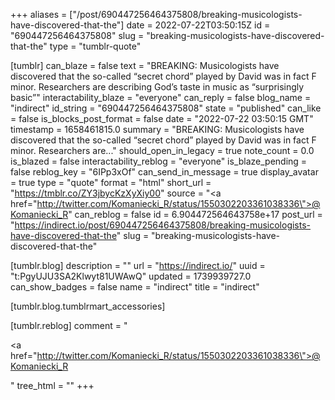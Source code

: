 +++
aliases = ["/post/690447256464375808/breaking-musicologists-have-discovered-that-the"]
date = 2022-07-22T03:50:15Z
id = "690447256464375808"
slug = "breaking-musicologists-have-discovered-that-the"
type = "tumblr-quote"

[tumblr]
can_blaze = false
text = "BREAKING: Musicologists have discovered that the so-called &ldquo;secret chord&rdquo; played by David was in fact F minor. Researchers are describing God&rsquo;s taste in music as &ldquo;surprisingly basic&rdquo;"
interactability_blaze = "everyone"
can_reply = false
blog_name = "indirect"
id_string = "690447256464375808"
state = "published"
can_like = false
is_blocks_post_format = false
date = "2022-07-22 03:50:15 GMT"
timestamp = 1658461815.0
summary = "BREAKING: Musicologists have discovered that the so-called “secret chord” played by David was in fact F minor. Researchers are..."
should_open_in_legacy = true
note_count = 0.0
is_blazed = false
interactability_reblog = "everyone"
is_blaze_pending = false
reblog_key = "6IPp3xOf"
can_send_in_message = true
display_avatar = true
type = "quote"
format = "html"
short_url = "https://tmblr.co/ZY3jbycKzXyXiy00"
source = "<a href=\"http://twitter.com/Komaniecki_R/status/1550302203361038336\">@Komaniecki_R</a>"
can_reblog = false
id = 6.904472564643758e+17
post_url = "https://indirect.io/post/690447256464375808/breaking-musicologists-have-discovered-that-the"
slug = "breaking-musicologists-have-discovered-that-the"

[tumblr.blog]
description = ""
url = "https://indirect.io/"
uuid = "t:PgyUJU3SA2Klwyt81UWAwQ"
updated = 1739939727.0
can_show_badges = false
name = "indirect"
title = "indirect"

[tumblr.blog.tumblrmart_accessories]

[tumblr.reblog]
comment = "<p><a href=\"http://twitter.com/Komaniecki_R/status/1550302203361038336\">@Komaniecki_R</a></p>"
tree_html = ""
+++
